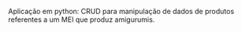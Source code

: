 Aplicação em python: CRUD para manipulação de dados de produtos referentes a um MEI que produz amigurumis.
